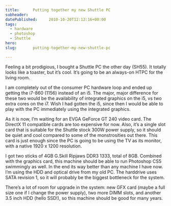 ```yaml
---
title:      Putting together my new Shuttle PC
subheader:  
datePublished:     2010-10-20T12:12:16+00:00
tags:
  - hardware
  - photoshop
  - Shuttle
hero:       
slug:       putting-together-my-new-shuttle-pc

---
```



<p>Feeling a bit prodigious, I bought a Shuttle PC the other day (SH55). It totally looks like a toaster, but it&#8217;s cool. It&#8217;s going to be an always-on HTPC for the living room.</p>
<p>I am completely out of the consumer PC hardware loop and ended up getting the i7-860 (1156) instead of an i5. The major, major difference for these two would be the availability of integrated graphics on the i5, vs two extra cores on the i7. Wish I had gotten the i5, since then I would be able to play with the PC immediately using the integrated graphics.</p>
<p>As it is now, I&#8217;m waiting for an EVGA GeForce GT 240 video card. The DirectX 11 compatible cards are too expensive for now. Also, it&#8217;s a single slot card that is suitable for the Shuttle stock 300W power supply, so it should be quiet and cool compared to some of the monstrosities out there. This card is just enough since the PC is going to be using the TV as its monitor, with a native 1920 x 1200 resolution.</p>
<p>I got two sticks of 4GB G.Skill Ripjaws DDR3 1333, total of 8GB. Combined with the graphics card, this machine should be able to run Photoshop CS5 swimmingly as well. In the end its way better than any machine I have now. I&#8217;m using the HDD and optical drive from my old PC. The harddrive uses SATA revision 1, so it will probably be the biggest bottleneck for the system. </p>
<p>There&#8217;s a lot of room for upgrade in the system: new GFX card (maybe a full size one if I change the power supply), two more DIMM slots, and another 3.5 inch HDD (hello SSD!), so this machine should be good for many years.</p>

